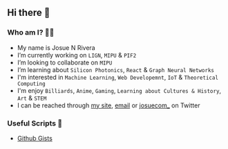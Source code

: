 ## Hi there 👋

### Who am I? 🕵️‍♂️
- My name is Josue N Rivera
- I’m currently working on ``LIGN``, ``MIPU`` & ``PIF2``
- I’m looking to collaborate on ``MIPU``
- I’m learning about ``Silicon Photonics``, ``React`` & ``Graph Neural Networks``
- I'm interested in ``Machine Learning``, ``Web Developemnt``, ``IoT`` & ``Theoretical Computing``
- I'm enjoy ``Billiards``, ``Anime``, ``Gaming``, ``Learning about Cultures & History``, ``Art`` & ``STEM``
- I can be reached through [my site](https://josuenrivera.site), [email](josue.n.rivera@outlook.com) or [josuecom_](https://twitter.com/josuecom_) on Twitter

### Useful Scripts 📄 
- [Github Gists](https://gist.github.com/JosueCom)
